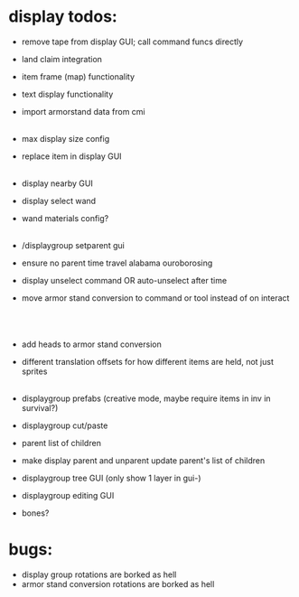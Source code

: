 # display todos:
- remove tape from display GUI; call command funcs directly

- land claim integration
- item frame (map) functionality
- text display functionality
- import armorstand data from cmi
</br></br>
- max display size config
- replace item in display GUI
  </br></br>
- display nearby GUI
- display select wand
- wand materials config?
</br></br>
- /displaygroup setparent gui
- ensure no parent time travel alabama ouroborosing
- display unselect command OR auto-unselect after time
- move armor stand conversion to command or tool instead of on interact
</br></br></br></br>
- add heads to armor stand conversion
- different translation offsets for how different items are held, not just sprites
</br></br>
- displaygroup prefabs (creative mode, maybe require items in inv in survival?)
- displaygroup cut/paste
- parent list of children
- make display parent and unparent update parent's list of children
- displaygroup tree GUI (only show 1 layer in gui-)
- displaygroup editing GUI
- bones?


# bugs:
- display group rotations are borked as hell
- armor stand conversion rotations are borked as hell
